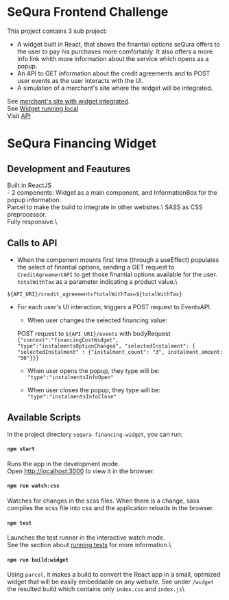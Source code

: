 # SeQura Frontend Challenge

This project contains 3 sub project:

- A widget built in React, that shows the finantial options seQura offers to the user to pay his purchases more comfortably. It also offers a more info link whith more information about the service which opens as a popup.
- An API to GET information about the credit agreements and to POST user events as the user interacts with the UI. 
- A simulation of a merchant's site where the widget will be integrated. 

See [merchant's site with widget integrated](https://github.com/facebook/create-react-app).\
See [Widget running local](https://github.com/facebook/create-react-app)\
Visit [API](https://github.com/facebook/create-react-app)


# SeQura Financing Widget

## Development and Feautures

Built in ReactJS\
    - 2 components: Widget as a main component, and InformationBox for the popup information.\
Parcel to make the build to integrate in other websites.\ 
SASS as CSS preprocessor.\
Fully responsive.\


## Calls to API

- When the component mounts first time (through a useEffect) populates the select of finantial options, sending a GET request to ```CreditAgreementAPI``` to get those finantial options available for the user. ```totalWithTax``` as a parameter indicating a product value.\

```${API_URI}/credit_agreements?totalWithTax=${totalWithTax}```

- For each user's UI interaction, triggers a POST request to EventsAPI.
    - When user changes the selected financing value:

    POST request to ```${API_URI}/events```
    with bodyRequest ```{"context":"financingCostWidget", "type":"instalmentsOptionChanged", "selectedInstalment": { "selectedInstalment" : {"instalment_count": "3", instalment_amount: "50"}}}```

    - When user opens the popup, they type will be: ```"type":"instalmentsInfoOpen"```

    - When user closes the popup, they type will be: ```"type":"instalmentsInfoClose"```


## Available Scripts

In the project directory `sequra-financing-widget`, you can run:

#### `npm start`

Runs the app in the development mode.\
Open [http://localhost:3000](http://localhost:3000) to view it in the browser.

#### `npm run watch:css`

Watches for changes in the scss files. When there is a change, sass compiles the scss file into css and the application reloads in the browser. 

#### `npm test`

Launches the test runner in the interactive watch mode.\
See the section about [running tests](https://facebook.github.io/create-react-app/docs/running-tests) for more information.\

#### `npm run build:widget`

Using `parcel`, it makes a build to convert the React app in a small, optmized widget that will be easily embeddable on any website. See under `/widget` the resulted build which contains only `index.css` and `index.js`\


